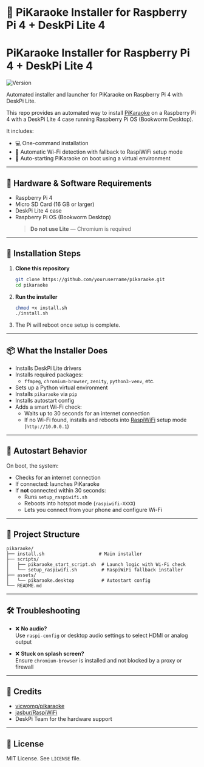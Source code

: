 # 🎤 PiKaraoke Installer for Raspberry Pi 4 + DeskPi Lite 4

# PiKaraoke Installer for Raspberry Pi 4 + DeskPi Lite 4

![Version](https://img.shields.io/github/v/tag/junclemente/pikaraoke-deskpi4?label=version&style=flat-square)

Automated installer and launcher for PiKaraoke on Raspberry Pi 4 with DeskPi Lite.

This repo provides an automated way to install [PiKaraoke](https://github.com/vicwomg/pikaraoke) on a Raspberry Pi 4 with a DeskPi Lite 4 case running Raspberry Pi OS (Bookworm Desktop).

It includes:

- 💻 One-command installation
- 📡 Automatic Wi-Fi detection with fallback to RaspiWiFi setup mode
- 🔁 Auto-starting PiKaraoke on boot using a virtual environment

---

## 🧰 Hardware & Software Requirements

- Raspberry Pi 4
- Micro SD Card (16 GB or larger)
- DeskPi Lite 4 case
- Raspberry Pi OS (Bookworm Desktop)
  > **Do not use Lite** — Chromium is required

---

## 🚀 Installation Steps

1. **Clone this repository**

   ```bash
   git clone https://github.com/yourusername/pikaraoke.git
   cd pikaraoke
   ```

2. **Run the installer**

   ```bash
   chmod +x install.sh
   ./install.sh
   ```

3. The Pi will reboot once setup is complete.

---

## 📦 What the Installer Does

- Installs DeskPi Lite drivers
- Installs required packages:
  - `ffmpeg`, `chromium-browser`, `zenity`, `python3-venv`, etc.
- Sets up a Python virtual environment
- Installs `pikaraoke` via `pip`
- Installs autostart config
- Adds a smart Wi-Fi check:
  - Waits up to 30 seconds for an internet connection
  - If no Wi-Fi found, installs and reboots into [RaspiWiFi](https://github.com/jasbur/RaspiWiFi) setup mode (`http://10.0.0.1`)

---

## 🔁 Autostart Behavior

On boot, the system:

- Checks for an internet connection
- If connected: launches PiKaraoke
- If **not** connected within 30 seconds:
  - Runs `setup_raspiwifi.sh`
  - Reboots into hotspot mode (`raspiwifi-XXXX`)
  - Lets you connect from your phone and configure Wi-Fi

---

## 📂 Project Structure

```
pikaraoke/
├── install.sh                    # Main installer
├── scripts/
│   ├── pikaraoke_start_script.sh  # Launch logic with Wi-Fi check
│   └── setup_raspiwifi.sh         # RaspiWiFi fallback installer
├── assets/
│   └── pikaraoke.desktop          # Autostart config
└── README.md
```

---

## 🛠 Troubleshooting

- ❌ **No audio?**  
  Use `raspi-config` or desktop audio settings to select HDMI or analog output

- ❌ **Stuck on splash screen?**  
  Ensure `chromium-browser` is installed and not blocked by a proxy or firewall

---

## 🙌 Credits

- [vicwomg/pikaraoke](https://github.com/vicwomg/pikaraoke)
- [jasbur/RaspiWiFi](https://github.com/jasbur/RaspiWiFi)
- DeskPi Team for the hardware support

---

## 📃 License

MIT License. See `LICENSE` file.
